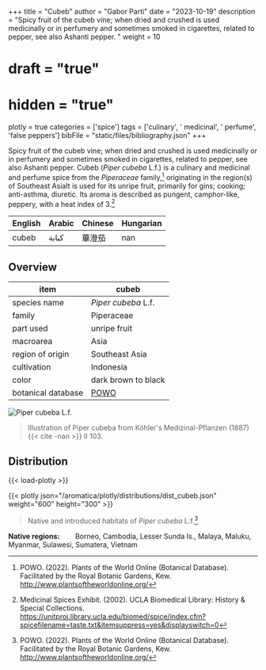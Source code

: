 +++
title = "Cubeb"
author = "Gabor Parti"
date = "2023-10-19"
description = "Spicy fruit of the cubeb vine; when dried and crushed is used medicinally or in perfumery and sometimes smoked in cigarettes, related to pepper, see also Ashanti pepper. "
weight = 10
# draft = "true"
# hidden = "true"
plotly = true
categories = ['spice']
tags = ['culinary', ' medicinal', ' perfume', 'false peppers']
bibFile = "static/files/bibliography.json"
+++

Spicy fruit of the cubeb vine; when dried and crushed is used medicinally or in perfumery and sometimes smoked in cigarettes, related to pepper, see also Ashanti pepper. Cubeb (*Piper cubeba* L.f.) is a culinary and medicinal and perfume spice from the *Piperaceae* family,[^powo] originating in the region(s) of Southeast AsiaIt is used for its unripe fruit, primarily for gins; cooking; anti-asthma, diuretic. Its aroma is described as pungent, camphor-like, peppery, with a heat index of 3.[^ucla_medicinal_2002]

|English|Arabic|Chinese|Hungarian|
|-------|------|-------|---------|
| cubeb | كبابة|  蓽澄茄  |   nan   |

## Overview

|       item       |                       cubeb                       |
|------------------|---------------------------------------------------|
|   species name   |                *Piper cubeba* L.f.                |
|      family      |                     Piperaceae                    |
|     part used    |                    unripe fruit                   |
|     macroarea    |                        Asia                       |
| region of origin |                   Southeast Asia                  |
|    cultivation   |                     Indonesia                     |
|       color      |                dark brown to black                |
|botanical database|[POWO](https://powo.science.kew.org/taxon/681071-1)|

![*Piper cubeba* L.f.](/images/illustrations/cubeb.png?width=33vw "Illustration of Piper cubeba from Köhler's Medizinal-Pflanzen (1887)")

>Illustration of Piper cubeba from Köhler's Medizinal-Pflanzen (1887){{< cite -nan >}} II 103.

## Distribution

{{< load-plotly >}}

{{< plotly json="/aromatica/plotly/distributions/dist_cubeb.json" weight="600" height="300" >}}

>Native and introduced habitats of *Piper cubeba* L.f.[^powo]

**Native regions:** &nbsp; &nbsp; &nbsp; &nbsp;Borneo, Cambodia, Lesser Sunda Is., Malaya, Maluku, Myanmar, Sulawesi, Sumatera, Vietnam

[^powo]: POWO. (2022). Plants of the World Online (Botanical Database). Facilitated by the Royal Botanic Gardens, Kew. http://www.plantsoftheworldonline.org/
[^ucla_medicinal_2002]: Medicinal Spices Exhibit. (2002). UCLA Biomedical Library: History & Special Collections. https://unitproj.library.ucla.edu/biomed/spice/index.cfm?spicefilename=taste.txt&itemsuppress=yes&displayswitch=0

